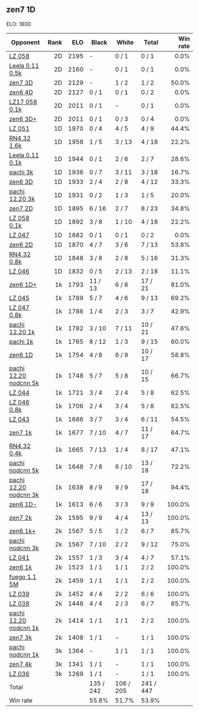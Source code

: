 ## zen7 1D ##

ELO: 1800

Opponent | Rank | ELO | Black | White | Total | Win rate
---------|-----:|----:|-------|-------|-------|-------:
[LZ 058](LZ%20058.md) | 2D | 2195 | - | 0 / 1 | 0 / 1 | 0.0%
[Leela 0.11 0.5k](Leela%200.11%200.5k.md) | 2D | 2160 | - | 0 / 1 | 0 / 1 | 0.0%
[zen7 3D](zen7%203D.md) | 2D | 2129 | - | 1 / 2 | 1 / 2 | 50.0%
[zen6 4D](zen6%204D.md) | 2D | 2127 | 0 / 1 | 0 / 1 | 0 / 2 | 0.0%
[LZ17 058 0.1k](LZ17%20058%200.1k.md) | 2D | 2011 | 0 / 1 | - | 0 / 1 | 0.0%
[zen6 3D+](zen6%203D+.md) | 2D | 2011 | 0 / 1 | 0 / 3 | 0 / 4 | 0.0%
[LZ 051](LZ%20051.md) | 1D | 1970 | 0 / 4 | 4 / 5 | 4 / 9 | 44.4%
[RN4.32 1.6k](RN4.32%201.6k.md) | 1D | 1958 | 1 / 5 | 3 / 13 | 4 / 18 | 22.2%
[Leela 0.11 0.1k](Leela%200.11%200.1k.md) | 1D | 1944 | 0 / 1 | 2 / 6 | 2 / 7 | 28.6%
[pachi 3k](pachi%203k.md) | 1D | 1936 | 0 / 7 | 3 / 11 | 3 / 18 | 16.7%
[zen6 3D](zen6%203D.md) | 1D | 1933 | 2 / 4 | 2 / 8 | 4 / 12 | 33.3%
[pachi 12.20 3k](pachi%2012.20%203k.md) | 1D | 1931 | 0 / 2 | 1 / 3 | 1 / 5 | 20.0%
[zen7 2D](zen7%202D.md) | 1D | 1895 | 6 / 16 | 2 / 7 | 8 / 23 | 34.8%
[LZ 058 0.1k](LZ%20058%200.1k.md) | 1D | 1892 | 3 / 8 | 1 / 10 | 4 / 18 | 22.2%
[LZ 047](LZ%20047.md) | 1D | 1882 | 0 / 1 | 0 / 1 | 0 / 2 | 0.0%
[zen6 2D](zen6%202D.md) | 1D | 1870 | 4 / 7 | 3 / 6 | 7 / 13 | 53.8%
[RN4.32 0.8k](RN4.32%200.8k.md) | 1D | 1848 | 3 / 8 | 2 / 8 | 5 / 16 | 31.3%
[LZ 046](LZ%20046.md) | 1D | 1832 | 0 / 5 | 2 / 13 | 2 / 18 | 11.1%
[zen6 1D+](zen6%201D+.md) | 1k | 1793 | 11 / 13 | 6 / 8 | 17 / 21 | 81.0%
[LZ 045](LZ%20045.md) | 1k | 1789 | 5 / 7 | 4 / 6 | 9 / 13 | 69.2%
[LZ 047 0.8k](LZ%20047%200.8k.md) | 1k | 1786 | 1 / 4 | 2 / 3 | 3 / 7 | 42.9%
[pachi 12.20 1k](pachi%2012.20%201k.md) | 1k | 1782 | 3 / 10 | 7 / 11 | 10 / 21 | 47.6%
[pachi 1k](pachi%201k.md) | 1k | 1765 | 8 / 12 | 1 / 3 | 9 / 15 | 60.0%
[zen6 1D](zen6%201D.md) | 1k | 1754 | 4 / 8 | 6 / 9 | 10 / 17 | 58.8%
[pachi 12.20 nodcnn 5k](pachi%2012.20%20nodcnn%205k.md) | 1k | 1748 | 5 / 7 | 5 / 8 | 10 / 15 | 66.7%
[LZ 044](LZ%20044.md) | 1k | 1721 | 3 / 4 | 2 / 4 | 5 / 8 | 62.5%
[LZ 046 0.8k](LZ%20046%200.8k.md) | 1k | 1706 | 2 / 4 | 3 / 4 | 5 / 8 | 62.5%
[LZ 043](LZ%20043.md) | 1k | 1686 | 3 / 7 | 3 / 4 | 6 / 11 | 54.5%
[zen7 1k](zen7%201k.md) | 1k | 1677 | 7 / 10 | 4 / 7 | 11 / 17 | 64.7%
[RN4.32 0.4k](RN4.32%200.4k.md) | 1k | 1665 | 7 / 13 | 1 / 4 | 8 / 17 | 47.1%
[pachi nodcnn 5k](pachi%20nodcnn%205k.md) | 1k | 1648 | 7 / 8 | 6 / 10 | 13 / 18 | 72.2%
[pachi 12.20 nodcnn 3k](pachi%2012.20%20nodcnn%203k.md) | 1k | 1638 | 8 / 9 | 9 / 9 | 17 / 18 | 94.4%
[zen6 1D-](zen6%201D-.md) | 1k | 1613 | 6 / 6 | 3 / 3 | 9 / 9 | 100.0%
[zen7 2k](zen7%202k.md) | 2k | 1595 | 9 / 9 | 4 / 4 | 13 / 13 | 100.0%
[zen6 1k+](zen6%201k+.md) | 2k | 1567 | 5 / 5 | 1 / 2 | 6 / 7 | 85.7%
[pachi nodcnn 3k](pachi%20nodcnn%203k.md) | 2k | 1567 | 7 / 10 | 2 / 2 | 9 / 12 | 75.0%
[LZ 041](LZ%20041.md) | 2k | 1557 | 1 / 3 | 3 / 4 | 4 / 7 | 57.1%
[zen6 1k](zen6%201k.md) | 2k | 1523 | 1 / 1 | 1 / 1 | 2 / 2 | 100.0%
[fuego 1.1 5M](fuego%201.1%205M.md) | 2k | 1459 | 1 / 1 | 1 / 1 | 2 / 2 | 100.0%
[LZ 039](LZ%20039.md) | 2k | 1452 | 4 / 4 | 2 / 2 | 6 / 6 | 100.0%
[LZ 038](LZ%20038.md) | 2k | 1448 | 4 / 4 | 2 / 3 | 6 / 7 | 85.7%
[pachi 12.20 nodcnn 1k](pachi%2012.20%20nodcnn%201k.md) | 2k | 1414 | 1 / 1 | 1 / 1 | 2 / 2 | 100.0%
[zen7 3k](zen7%203k.md) | 2k | 1408 | 1 / 1 | - | 1 / 1 | 100.0%
[pachi nodcnn 1k](pachi%20nodcnn%201k.md) | 3k | 1364 | - | 1 / 1 | 1 / 1 | 100.0%
[zen7 4k](zen7%204k.md) | 3k | 1341 | 1 / 1 | - | 1 / 1 | 100.0%
[LZ 036](LZ%20036.md) | 3k | 1269 | 1 / 1 | - | 1 / 1 | 100.0%
Total | | | 135 / 242 | 106 / 205 | 241 / 447 | 
Win rate| | | 55.8% | 51.7% | 53.9% | 
